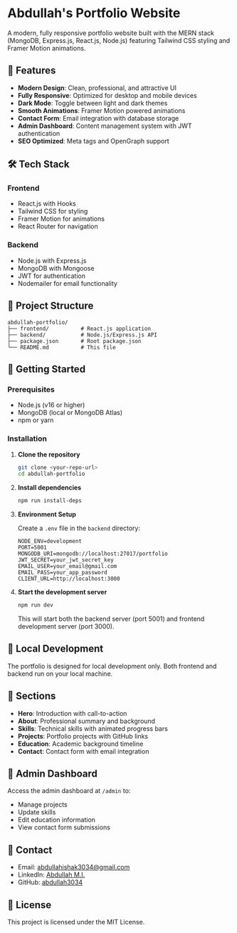 # Abdullah's Portfolio Website

A modern, fully responsive portfolio website built with the MERN stack (MongoDB, Express.js, React.js, Node.js) featuring Tailwind CSS styling and Framer Motion animations.

## 🚀 Features

- **Modern Design**: Clean, professional, and attractive UI
- **Fully Responsive**: Optimized for desktop and mobile devices
- **Dark Mode**: Toggle between light and dark themes
- **Smooth Animations**: Framer Motion powered animations
- **Contact Form**: Email integration with database storage
- **Admin Dashboard**: Content management system with JWT authentication
- **SEO Optimized**: Meta tags and OpenGraph support

## 🛠️ Tech Stack

### Frontend
- React.js with Hooks
- Tailwind CSS for styling
- Framer Motion for animations
- React Router for navigation

### Backend
- Node.js with Express.js
- MongoDB with Mongoose
- JWT for authentication
- Nodemailer for email functionality

## 📁 Project Structure

```
abdullah-portfolio/
├── frontend/          # React.js application
├── backend/           # Node.js/Express.js API
├── package.json       # Root package.json
└── README.md          # This file
```

## 🚀 Getting Started

### Prerequisites
- Node.js (v16 or higher)
- MongoDB (local or MongoDB Atlas)
- npm or yarn

### Installation

1. **Clone the repository**
   ```bash
   git clone <your-repo-url>
   cd abdullah-portfolio
   ```

2. **Install dependencies**
   ```bash
   npm run install-deps
   ```

3. **Environment Setup**
   
   Create a `.env` file in the `backend` directory:
   ```env
   NODE_ENV=development
   PORT=5001
   MONGODB_URI=mongodb://localhost:27017/portfolio
   JWT_SECRET=your_jwt_secret_key
   EMAIL_USER=your_email@gmail.com
   EMAIL_PASS=your_app_password
   CLIENT_URL=http://localhost:3000
   ```

4. **Start the development server**
   ```bash
   npm run dev
   ```

   This will start both the backend server (port 5001) and frontend development server (port 3000).

## 🚀 Local Development

The portfolio is designed for local development only. Both frontend and backend run on your local machine.

## 📱 Sections

- **Hero**: Introduction with call-to-action
- **About**: Professional summary and background
- **Skills**: Technical skills with animated progress bars
- **Projects**: Portfolio projects with GitHub links
- **Education**: Academic background timeline
- **Contact**: Contact form with email integration

## 🔐 Admin Dashboard

Access the admin dashboard at `/admin` to:
- Manage projects
- Update skills
- Edit education information
- View contact form submissions

## 📧 Contact

- Email: abdullahishak3034@gmail.com
- LinkedIn: [Abdullah M.I.](https://www.linkedin.com/in/abdullah-m-i-8905182b0)
- GitHub: [abdullah3034](https://github.com/abdullah3034)

## 📄 License

This project is licensed under the MIT License.
